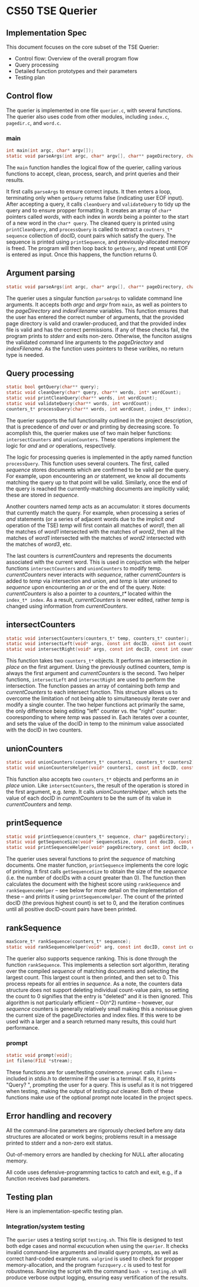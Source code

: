 # CS50 TSE Querier
## Implementation Spec

This document focuses on the core subset of the TSE Querier:

-  Control flow: Overview of the overall program flow
-  Query processing
-  Detailed function prototypes and their parameters
-  Testing plan


## Control flow

The querier is implemented in one file `querier.c`, with several functions. The querier also uses code from other modules, including `index.c`, `pagedir.c`, and `word.c`. 

### main

```c
int main(int argc, char* argv[]);
static void parseArgs(int argc, char* argv[], char** pageDirectory, char** indexFilename);
```

The `main` function handles the logical flow of the querier, calling various functions to accept, clean, process, search, and print queries and their results. 

It first calls `parseArgs` to ensure correct inputs. It then enters a loop, terminating only when `getQuery` returns false (indicating user EOF input). After accepting a query, it calls `cleanQuery` and `validateQuery` to tidy up the query and to ensure propper formatting. It creates an array of `char*` pointers called *words*, with each index in *words* being a pointer to the start of a new word in the `char* query`. The cleaned query is printed using `printCleanQuery`, and `processQuery` is called to extract a `coutners_t* sequence` collection of docID, count pairs which satisfy the query. The sequence is printed using `printSequence`, and previously-allocated memory is freed. The program will then loop back to `getQuery`, and repeat until EOF is entered as input. Once this happens, the function returns 0. 

## Argument parsing

```c
static void parseArgs(int argc, char* argv[], char** pageDirectory, char** indexFilename);
```
The querier uses a singular function `parseArgs` to validate command line arguments. It accepts both *argc* and *argv* from `main`, as well as pointers to the *pageDirectory* and *indexFilename* variables. This function ensures that the user has entered the correct number of arguments, that the provided page directory is valid and crawler-produced, and that the provided index file is valid and has the correct permissions. If any of these checks fail, the program prints to *stderr* and exits non-zero. Otherwise, the funciton assigns the validated command line arguments to the *pageDriectory* and *indexFilename*. As the function uses pointers to these varibles, no return type is needed. 


## Query processing

```c
static bool getQuery(char** query);
static void cleanQuery(char* query, char** words, int* wordCount);
static void printCleanQuery(char** words, int wordCount); 
static void validateQuery(char** words, int wordCount);
counters_t* processQuery(char** words, int wordCount, index_t* index);
```

The querier supports the full functionality outlined in the project description, that is precedence of *and* over *or* and printing by decreasing score. To acomplish this, the querier makes use of two main helper functions: `intersectCounters` and `unionCounters`. These operations implement the logic for *and* and *or* operations, respectively. 

The logic for processing queries is implemented in the aptly named function `processQuery`. This function uses several counters. The first, called *sequence* stores documents which are confirmed to be valid per the query. For example, upon encountering an *or* statement, we know all documents matching the query up to that point will be valid. Similarly, once the end of the query is reached the currently-matching documents are implicitly valid; these are stored in *sequence*. 

Another counters named *temp* acts as an accumulator: it stores documents that currently match the query. For example, when processing a series of *and* statements (or a series of adjacent words due to the implicit *and* operation of the TSE) *temp* will first contain all matches of *word1*, then all the matches of *word1* intersected with the matches of *word2*, then all the matches of *word1* intersected with the matches of *word2* intersected with the matches of *word3*, etc. 

The last counters is *currentCounters* and represents the documents associated with the current word. This is used in conjuction with the helper functions `intersectCounters` and `unionCounters` to modify temp. *currentCounters* never interacts with *sequence*, rather *currentCounters* is added to *temp* via intersection and union, and *temp* is later unioned to *sequence* upon encountering an *or* or the end of the query. Note: *currentCounters* is also a pointer to a *counters_t\** located within the `index_t* index`. As a result, *currentCounters* is never edited, rather *temp* is changed using information from *currentCounters*.

## intersectCounters

```c
static void intersectCounters(counters_t* temp, counters_t* counter);
static void intersectLeft(void* args, const int docID, const int count);
static void intersectRight(void* args, const int docID, const int count);
```

This function takes two `counters_t*` objects. It performs an intersection *in place* on the first argument. Using the previously outlined counters, *temp* is always the first argument and *currentCounters* is the second. Two helper functions, `intersectLeft` and `intersectRight` are used to perform the intersection. The function passes an array of containing both *temp* and *currentCounters* to each intersect function. This structure allows us to overcome the limitation of not being able to simultaneously iterate over and modify a single counter. The two helper functions act primarily the same, the only difference being editing "left" counter vs. the "right" counter: cooresponding to where *temp* was passed in. Each iterates over a counter, and sets the value of the docID in temp to the minimum value associated with the docID in two counters. 

## unionCounters

```c
static void unionCounters(counters_t* counters1, counters_t* counters2);
static void unionCountersHelper(void* counters1, const int docID, const int count);
```

This function also accepts two `counters_t*` objects and performs an *in place* union. Like `intersectCounters`, the result of the operation is stored in the first argument, e.g. *temp*. It calls *unionCountersHelper*, which sets the value of each docID in *currentCounters* to be the sum of its value in *currentCounters* and *temp*.

## printSequence

```c
static void printSequence(counters_t* sequence, char* pageDirectory);
static void getSequenceSize(void* sequenceSize, const int docID, const int count);
static void printSequenceHelper(void* pageDirectory, const int docID, const int count);
```
The querier uses several functions to print the *sequence* of matching documents. One master function, `printSequence` implements the core logic of printing. It first calls `getSequenceSize` to obtain the size of the *sequence* (i.e. the number of docIDs with a count greater than 0). The function then calculates the document with the highest score using `rankSequence` and `rankSequenceHelper` – see below for more detail on the implementation of these – and prints it using `printSequenceHelper`. The count of the printed docID (the previous highest count) is set to 0, and the iteration continues until all positive docID-count pairs have been printed. 

## rankSequence

```c
maxScore_t* rankSequence(counters_t* sequence);
static void rankSequenceHelper(void* arg, const int docID, const int count);
```

The querier also supports sequence ranking. This is done through the function `rankSequence`. This implements a selection sort algorithm, iterating over the compiled *sequence* of matching documents and selecting the largest count. This largest count is then printed, and then set to 0. This process repeats for all entries in *sequence*. As a note, the counters data structure does not support deleting individual count-value pairs, so setting the count to 0 signifies that the entry is "deleted" and it is then ignored. This algorithm is not particularly efficient – O(n^2) runtime – however, our *sequence* counters is generally relatively small making this a nonissue given the current size of the pageDirectories and index files. If this were to be used with a larger and a search returned many results, this could hurt performance. 


### prompt

```c
static void prompt(void);
int fileno(FILE *stream);
```
These functions are for user/testing convinence. `prompt` calls `fileno` – included in *stdio.h* to determine if the user is a terminal. If so, it prints "Query? ", prompting the user for a query. This is useful as it is not triggered when testing, making the output of *testing.out* cleaner. Both of these functions make use of the optional prompt note located in the project specs.  

## Error handling and recovery

All the command-line parameters are rigorously checked before any data structures are allocated or work begins; problems result in a message printed to stderr and a non-zero exit status.

Out-of-memory errors are handled by checking for NULL after allocating memory. 

All code uses defensive-programming tactics to catch and exit, e.g., if a function receives bad parameters.

## Testing plan

Here is an implementation-specific testing plan.

### Integration/system testing
The `querier` uses a testing script `testing.sh`. This file is designed to test both edge cases and normal excucution when using the `querier`. It checks invalid command-line arguments and invalid query prompts, as well as correct hard-coded example runs. `valgrind` is used to check for propper memory-allocation, and the program `fuzzquery.c` is used to test for robustness. Running the script with the command `bash -v testing.sh` will produce verbose output logging, ensuring easy vertification of the results. 
